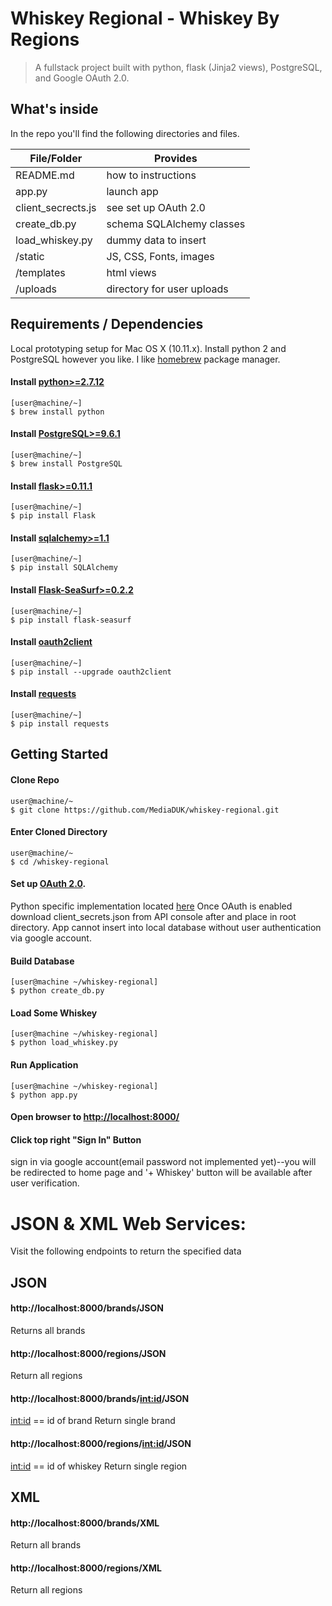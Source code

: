 # Whiskey Regional - Whiskey By Regions
> A fullstack project built with python, flask (Jinja2 views), PostgreSQL, and Google OAuth 2.0.

## What's inside
In the repo you'll find the following directories and files.

| File/Folder          | Provides                                       |
|----------------------|------------------------------------------------|
| README.md            | how to instructions                            |
| app.py               | launch app                                     |
| client_secrects.js   | see set up OAuth 2.0                           |
| create_db.py         | schema SQLAlchemy classes                      |
| load_whiskey.py      | dummy data to insert                           |
| /static              | JS, CSS, Fonts, images                         |
| /templates           | html views                                     |
| /uploads             | directory for user uploads                     |

## Requirements / Dependencies
Local prototyping setup for Mac OS X (10.11.x).
Install python 2 and PostgreSQL however you like.
I like [homebrew](http://brew.sh/) package manager.

#### Install [python>=2.7.12](https://www.python.org/download/releases/2.7/)
```
[user@machine/~]
$ brew install python
```
#### Install [PostgreSQL>=9.6.1](https://www.postgresql.org/docs/9.6/static/index.html)
```
[user@machine/~]
$ brew install PostgreSQL
```
#### Install [flask>=0.11.1](http://flask.pocoo.org/docs/0.11/)
```
[user@machine/~]
$ pip install Flask
```
#### Install [sqlalchemy>=1.1](http://docs.sqlalchemy.org/en/latest/intro.html)
```
[user@machine/~]
$ pip install SQLAlchemy
```
#### Install [Flask-SeaSurf>=0.2.2](https://flask-seasurf.readthedocs.io/en/latest/)
```
[user@machine/~]
$ pip install flask-seasurf
```
#### Install [oauth2client](https://github.com/google/oauth2client)
```
[user@machine/~]
$ pip install --upgrade oauth2client
```
#### Install [requests](http://docs.python-requests.org/en/master/user/install/)
```
[user@machine/~]
$ pip install requests
```

## Getting Started

#### Clone Repo
```
user@machine/~
$ git clone https://github.com/MediaDUK/whiskey-regional.git
```
#### Enter Cloned Directory
```
user@machine/~
$ cd /whiskey-regional
```
#### Set up [OAuth 2.0](https://support.google.com/googleapi/answer/6158849?hl=en&ref_topic=7013279).

Python specific implementation located [here](https://developers.google.com/api-client-library/python/guide/aaa_oauth)
Once OAuth is enabled download client_secrets.json from  API console after and
place in root directory. App cannot insert into local database without user
authentication via google account.

#### Build Database
```
[user@machine ~/whiskey-regional]
$ python create_db.py
```
#### Load Some Whiskey
```
[user@machine ~/whiskey-regional]
$ python load_whiskey.py
```
#### Run Application
```
[user@machine ~/whiskey-regional]
$ python app.py
```
#### Open browser to [http://localhost:8000/](http://localhost:8000/)

#### Click top right "Sign In" Button
sign in via google account(email password not implemented yet)--you will be redirected to home page and '+ Whiskey' button
will be available after user verification.

# JSON & XML Web Services:
Visit the following endpoints to return the specified data

## JSON
#### http://localhost:8000/brands/JSON
Returns all brands

#### http://localhost:8000/regions/JSON
Return all regions

#### http://localhost:8000/brands/<int:id>/JSON
<int:id> == id of brand
Return single brand

#### http://localhost:8000/regions/<int:id>/JSON
<int:id> == id of whiskey
Return single region

## XML
#### http://localhost:8000/brands/XML
Return all brands

#### http://localhost:8000/regions/XML
Return all regions
